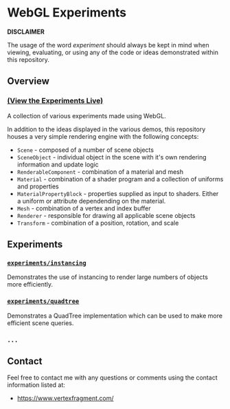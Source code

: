 # WebGL Experiments

**DISCLAIMER**

The usage of the word _experiment_ should always be kept in mind when viewing, evaluating, or using any of the code or ideas demonstrated within this repository.

## Overview

### [(View the Experiments Live)](http://ssell.github.io/webgl-experiments)

A collection of various experiments made using WebGL. 

In addition to the ideas displayed in the various demos, this repository houses a very simple rendering engine with the following concepts:

* `Scene` - composed of a number of scene objects
* `SceneObject` - individual object in the scene with it's own rendering information and update logic
* `RenderableComponent` - combination of a material and mesh
* `Material` - combination of a shader program and a collection of uniforms and properties
* `MaterialPropertyBlock` - properties supplied as input to shaders. Either a uniform or attribute dependending on the material.
* `Mesh` - combination of a vertex and index buffer
* `Renderer` - responsible for drawing all applicable scene objects
* `Transform` - combination of a position, rotation, and scale
## Experiments

### [`experiments/instancing`](experiments/instancing)

Demonstrates the use of instancing to render large numbers of objects more efficiently.

### [`experiments/quadtree`](experiments/quadtree)

Demonstrates a QuadTree implementation which can be used to make more efficient scene queries.

### `...`

## Contact

Feel free to contact me with any questions or comments using the contact information listed at:

* https://www.vertexfragment.com/